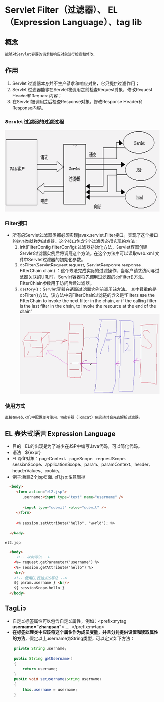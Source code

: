 # Servlet Filter（过滤器）、 EL（Expression Language）、tag lib
## 概念
    能够对Servlet容器的请求和响应对象进行检查和修改。
## 作用
1. Servlet 过滤器本身并不生产请求和响应对象，它只提供过滤作用；
2. Servlet 过滤器能够在Servlet被调用之前检查Request对象，修改Request Header和Request 内容；
3. 在Servlet被调用之后检查Response对象，修改Response Header和Response内容。

### Servlet 过滤器的过滤过程
![Servlet 过滤器的过滤过程](https://github.com/shandongdong/MyBlogs/blob/master/Java/Pictrue/Servlet%E8%BF%87%E6%BB%A4%E5%99%A8%E7%9A%84%E8%BF%87%E6%BB%A4%E8%BF%87%E7%A8%8B.png?raw=true)
### Filter接口
* 所有的Servlet过滤器类都必须实现javax.servlet.Filter接口。实现了这个接口的java类就称为过滤器。这个接口包含3个过滤类必须实现的方法：
    1. init(FilterConfig filterConfig):过滤器初始化方法，Servlet容器创建Servlet过滤器实例后将调用这个方法。在这个方法中可以读取web.xml 文件中Servlet过滤器的初始化参数。
    2. doFilter(ServletRequest request, ServletResponse response, FilterChain chain) ：这个方法完成实际的过滤操作。当客户请求访问与过滤器关联的URL时，Servlet容器将先调用过滤器的doFilter()方法。FilterChiain参数用于访问后续过滤器。
    3. destory()：Servlet容器在销毁过滤器实例前调用该方法。
其中最重的是doFilter()方法，该方法中的FilterChain过滤链的含义是“Filters use the FilterChain to invoke the next filter in the chain, or if the calling filter is the last filter in the chain, to invoke the resource at the end of the chain”
![过滤器的链式请求过程FilterChain](https://github.com/shandongdong/MyBlogs/blob/master/Java/Pictrue/%E8%BF%87%E6%BB%A4%E5%99%A8%E9%93%BE%E4%BD%9C%E7%94%A8.png?raw=true)

### 使用方式
    直接在web.xml中配置即可使用，Web容器（Tomcat）在启动时会先去解析过滤器。

## EL 表达式语言 Expression Language
* 目的：EL的出现是为了减少在JSP中编写Java代码，可以简化代码。
* 语法：${expr}
* EL隐含对象：pageContext、pageScope、requestScope、sessionScope、applicationScope、param、paramContext、header、headerValues、cookie。
* 例子:新建2个jsp页面.
    el1.jsp:注意删掉 <base href="<%=basePath%>">
```html
  <body>
     <form action="el2.jsp">
     	username:<input type="text" name="username" />
     
     	<input type="submit" value="submit" />
     </form>
     
     <% session.setAttribute("hello", "world"); %>
       
  </body>
```
    el2.jsp
```html
  <body>
 	 <!-- 以前写法 -->
    <%= request.getParameter("username") %>
    <%= session.getAttribute("hello") %>
    <br/>
    <!-- 使用EL表达式的写法 -->
    ${ param.username } <br/>
    ${ sessionScope.hello } 
  </body>
```
## TagLib
* 自定义标签属性可以包含自定义属性，例如：<prefix:mytag **username="zhangsan"**>......</prefix:mytag>
* **在标签处理类中应该将这个属性作为成员变量，并且分别提供设置和读取属性的方法**，假定以上username为String类型，可以定义如下方法：
```java
    private String username;
    
	public String getUsername()
	{
		return username;
	}
	public void setUsername(String username)
	{
		this.username = username;
	}
```











